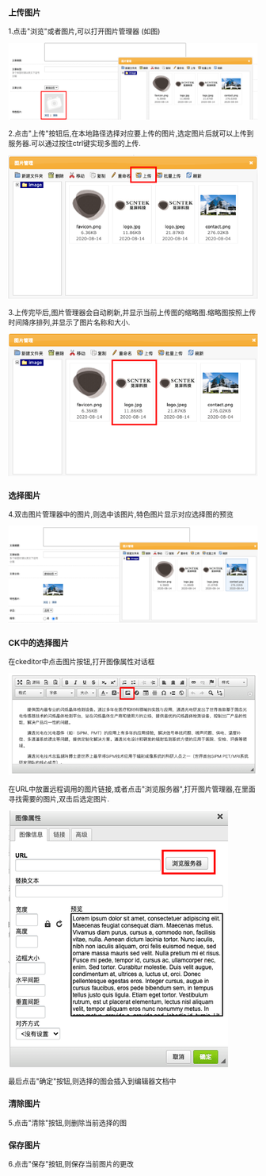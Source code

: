 ### 上传图片

1.点击"浏览"或者图片,可以打开图片管理器 (如图)

![上传图片](/part2/img/img_upload-1.png "上传图片")


2.点击"上传"按钮后,在本地路径选择对应要上传的图片,选定图片后就可以上传到服务器.可以通过按住ctrl键实现多图的上传.

![上传图片](/part2/img/img_upload-2.png "上传图片")

3.上传完毕后,图片管理器会自动刷新,并显示当前上传图的缩略图.缩略图按照上传时间降序排列,并显示了图片名称和大小.

![上传图片](/part2/img/img_upload-3.png "上传图片")

### 选择图片

4.双击图片管理器中的图片,则选中该图片,特色图片显示对应选择图的预览

![上传图片](/part2/img/img_upload-4.png "上传图片")

### CK中的选择图片

在ckeditor中点击图片按钮,打开图像属性对话框

![上传图片](/part2/img/ckeditor-1.png "上传图片")

在URL中放置远程调用的图片链接,或者点击"浏览服务器",打开图片管理器,在里面寻找需要的图片,双击后选定图片.

![上传图片](/part2/img/ckeditor-2.png "上传图片")

最后点击"确定"按钮,则选择的图会插入到编辑器文档中


### 清除图片

5.点击"清除"按钮,则删除当前选择的图


### 保存图片

6.点击"保存"按钮,则保存当前图片的更改